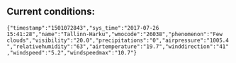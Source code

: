 ## Current conditions: 
 ``` {"timestamp":"1501072843","sys_time":"2017-07-26 15:41:28","name":"Tallinn-Harku","wmocode":"26038","phenomenon":"Few clouds","visibility":"20.0","precipitations":"0","airpressure":"1005.4","relativehumidity":"63","airtemperature":"19.7","winddirection":"41","windspeed":"5.2","windspeedmax":"10.7"} ```
